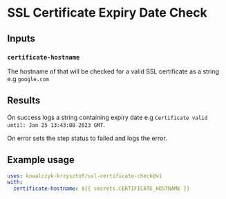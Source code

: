 # SSL Certificate Expiry Date Check

## Inputs

### `certificate-hostname`

The hostname of that will be checked for a valid SSL certificate as a string e.g `google.com`

## Results

On success logs a string containing expiry date e.g `Certificate valid until: Jan 25 13:43:08 2023 GMT`.

On error sets the step status to failed and logs the error.

## Example usage

```yaml
uses: kowalczyk-krzysztof/ssl-certificate-check@v1
with:
  certificate-hostname: ${{ secrets.CERTIFICATE_HOSTNAME }}
```
